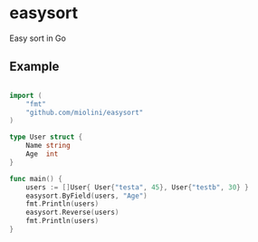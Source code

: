 # easysort
Easy sort in Go

## Example

```go

import (
	"fmt"
	"github.com/miolini/easysort"
)

type User struct {
	Name string
	Age  int
}

func main() {
	users := []User{ User{"testa", 45}, User{"testb", 30} }
	easysort.ByField(users, "Age")
	fmt.Println(users)
	easysort.Reverse(users)
	fmt.Println(users)
}
```